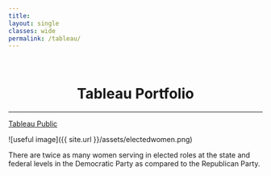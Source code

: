 ```yaml
---
title: 
layout: single
classes: wide
permalink: /tableau/
---
```

<br/> 


# <center> Tableau Portfolio </center>
- - -

[Tableau Public](https://public.tableau.com/app/profile/alex.balcazar)

![useful image]({{ site.url }}/assets/electedwomen.png)

There are twice as many women serving in elected roles at the state and federal levels in the Democratic Party as compared to the Republican Party.  
